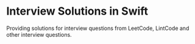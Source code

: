 # Interview Solutions in Swift

Providing solutions for interview questions from LeetCode, LintCode and other interview questions.
